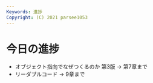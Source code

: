 ```yaml
---
Keywords: 進捗
Copyright: (C) 2021 parsee1053
---
```


# 今日の進捗
* オブジェクト指向でなぜつくるのか 第3版 → 第7章まで
* リーダブルコード → 9章まで
